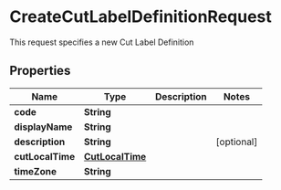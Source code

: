 

# CreateCutLabelDefinitionRequest

This request specifies a new Cut Label Definition
## Properties

Name | Type | Description | Notes
------------ | ------------- | ------------- | -------------
**code** | **String** |  | 
**displayName** | **String** |  | 
**description** | **String** |  |  [optional]
**cutLocalTime** | [**CutLocalTime**](CutLocalTime.md) |  | 
**timeZone** | **String** |  | 



